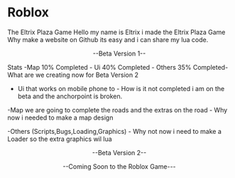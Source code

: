 # Roblox
The Eltrix Plaza Game
Hello my name is Eltrix i made the Eltrix Plaza Game
Why make a website on Github its easy and i can share my lua code.
<p align="center">                              --Beta Version 1--

  Stats -Map 10% Completed - Ui 40% Completed - Others 35% Completed-
                  What are we creating now for Beta Version 2
- Ui that works on mobile phone to - How is it not completed i am on the beta and the anchorpoint is broken.

-Map we are going to complete the roads and the extras on the road - Why now i needed to make a map design

-Others (Scripts,Bugs,Loading,Graphics) - Why not now i need to make a Loader so the extra graphics wil lua
                            
<p align="center">  --Beta Version 2--     
<p align="center"> --Coming Soon to the Roblox Game---                                                           
